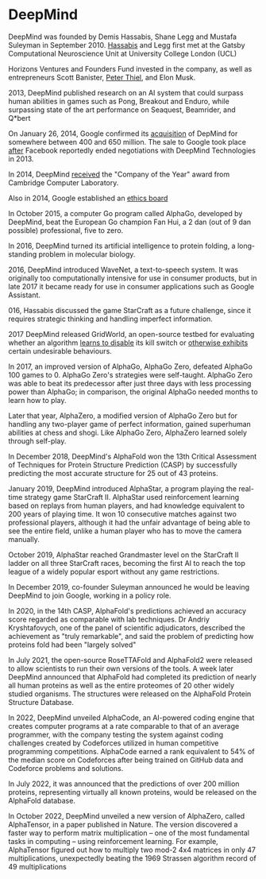 # DeepMind

DeepMind was founded by Demis Hassabis, Shane Legg and Mustafa Suleyman in September 2010. [Hassabis](https://www.theguardian.com/technology/shortcuts/2014/jan/28/demis-hassabis-15-facts-deepmind-technologies-founder-google) and Legg first met at the Gatsby Computational Neuroscience Unit at University College London (UCL)

Horizons Ventures and Founders Fund invested in the company, as well as entrepreneurs Scott Banister, [Peter Thiel](https://www.businessinsider.com/how-deepmind-convinced-peter-thiel-to-invest-outside-silicon-valley-2017-7), and Elon Musk.

2013, DeepMind published research on an AI system that could surpass human abilities in games such as Pong, Breakout and Enduro, while surpassing state of the art performance on Seaquest, Beamrider, and Q*bert

On January 26, 2014, Google confirmed its [acquisition](https://web.archive.org/web/20141113165033/http://www.bloomberg.com/news/2014-01-27/google-buys-u-k-artificial-intelligence-company-deepmind.html) of DepMind for somewhere between 400 and 650 million. The sale to Google took place [after](https://www.theinformation.com/articles/google-beat-facebook-for-deepmind-creates-ethics-board) Facebook reportedly ended negotiations with DeepMind Technologies in 2013.

In 2014, DeepMind [received](https://www.cst.cam.ac.uk/ring/awards) the "Company of the Year" award from Cambridge Computer Laboratory. 

Also in 2014, Google established an [ethics board](https://www.forbes.com/sites/privacynotice/2014/02/03/inside-googles-mysterious-ethics-board/?sh=1b2af43b848c)

In October 2015, a computer Go program called AlphaGo, developed by DeepMind, beat the European Go champion Fan Hui, a 2 dan (out of 9 dan possible) professional, five to zero.

In 2016, DeepMind turned its artificial intelligence to protein folding, a long-standing problem in molecular biology. 

2016, DeepMind introduced WaveNet, a text-to-speech system. It was originally too computationally intensive for use in consumer products, but in late 2017 it became ready for use in consumer applications such as Google Assistant.

016, Hassabis discussed the game StarCraft as a future challenge, since it requires strategic thinking and handling imperfect information.

2017 DeepMind released GridWorld, an open-source testbed for evaluating whether an algorithm [learns to disable](https://www.bloomberg.com/news/articles/2017-12-11/deepmind-has-simple-tests-that-might-prevent-elon-musk-s-ai-apocalypse) its kill switch or [otherwise exhibits](https://fortune.com/2017/12/12/alphabet-deepmind-ai-safety-musk-games/) certain undesirable behaviours.

In 2017, an improved version of AlphaGo, AlphaGo Zero, defeated AlphaGo 100 games to 0. AlphaGo Zero's strategies were self-taught. AlphaGo Zero was able to beat its predecessor after just three days with less processing power than AlphaGo; in comparison, the original AlphaGo needed months to learn how to play.

Later that year, AlphaZero, a modified version of AlphaGo Zero but for handling any two-player game of perfect information, gained superhuman abilities at chess and shogi. Like AlphaGo Zero, AlphaZero learned solely through self-play.

In December 2018, DeepMind's AlphaFold won the 13th Critical Assessment of Techniques for Protein Structure Prediction (CASP) by successfully predicting the most accurate structure for 25 out of 43 proteins.

January 2019, DeepMind introduced AlphaStar, a program playing the real-time strategy game StarCraft II. AlphaStar used reinforcement learning based on replays from human players, and had knowledge equivalent to 200 years of playing time. It won 10 consecutive matches against two professional players, although it had the unfair advantage of being able to see the entire field, unlike a human player who has to move the camera manually.

October 2019, AlphaStar reached Grandmaster level on the StarCraft II ladder on all three StarCraft races, becoming the first AI to reach the top league of a widely popular esport without any game restrictions.

In December 2019, co-founder Suleyman announced he would be leaving DeepMind to join Google, working in a policy role.

In 2020, in the 14th CASP, AlphaFold's predictions achieved an accuracy score regarded as comparable with lab techniques. Dr Andriy Kryshtafovych, one of the panel of scientific adjudicators, described the achievement as "truly remarkable", and said the problem of predicting how proteins fold had been "largely solved"

In July 2021, the open-source RoseTTAFold and AlphaFold2 were released to allow scientists to run their own versions of the tools. A week later DeepMind announced that AlphaFold had completed its prediction of nearly all human proteins as well as the entire proteomes of 20 other widely studied organisms. The structures were released on the AlphaFold Protein Structure Database.

In 2022, DeepMind unveiled AlphaCode, an AI-powered coding engine that creates computer programs at a rate comparable to that of an average programmer, with the company testing the system against coding challenges created by Codeforces utilized in human competitive programming competitions. AlphaCode earned a rank equivalent to 54% of the median score on Codeforces after being trained on GitHub data and Codeforce problems and solutions.

In July 2022, it was announced that the predictions of over 200 million proteins, representing virtually all known proteins, would be released on the AlphaFold database.

In October 2022, DeepMind unveiled a new version of AlphaZero, called AlphaTensor, in a paper published in Nature. The version discovered a faster way to perform matrix multiplication – one of the most fundamental tasks in computing – using reinforcement learning. For example, AlphaTensor figured out how to multiply two mod-2 4x4 matrices in only 47 multiplications, unexpectedly beating the 1969 Strassen algorithm record of 49 multiplications